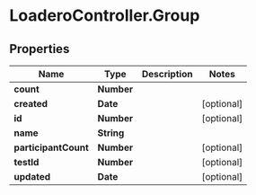 # LoaderoController.Group

## Properties
Name | Type | Description | Notes
------------ | ------------- | ------------- | -------------
**count** | **Number** |  | 
**created** | **Date** |  | [optional] 
**id** | **Number** |  | [optional] 
**name** | **String** |  | 
**participantCount** | **Number** |  | [optional] 
**testId** | **Number** |  | [optional] 
**updated** | **Date** |  | [optional] 
